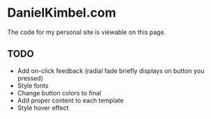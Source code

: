 DanielKimbel.com
================

The code for my personal site is viewable on this page.


## TODO
- Add on-click feedback (radial fade briefly displays on button you pressed)
- Style fonts
- Change button colors to final
- Add proper content to each template
- Style hover effect
